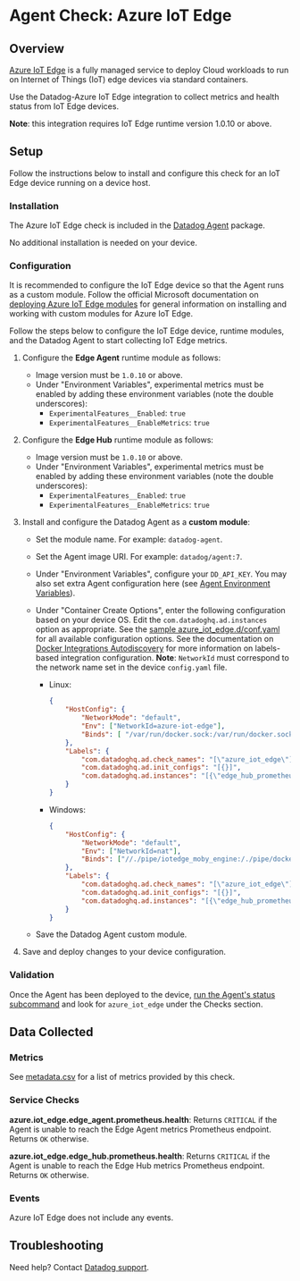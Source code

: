 # Agent Check: Azure IoT Edge

## Overview

[Azure IoT Edge][1] is a fully managed service to deploy Cloud workloads to run on Internet of Things (IoT) edge devices via standard containers.

Use the Datadog-Azure IoT Edge integration to collect metrics and health status from IoT Edge devices.

**Note**: this integration requires IoT Edge runtime version 1.0.10 or above.

## Setup

Follow the instructions below to install and configure this check for an IoT Edge device running on a device host.

### Installation

The Azure IoT Edge check is included in the [Datadog Agent][2] package.

No additional installation is needed on your device.

### Configuration

It is recommended to configure the IoT Edge device so that the Agent runs as a custom module. Follow the official Microsoft documentation on [deploying Azure IoT Edge modules][3] for general information on installing and working with custom modules for Azure IoT Edge.

Follow the steps below to configure the IoT Edge device, runtime modules, and the Datadog Agent to start collecting IoT Edge metrics.

1. Configure the **Edge Agent** runtime module as follows:
    - Image version must be `1.0.10` or above.
    - Under "Environment Variables", experimental metrics must be enabled by adding these environment variables (note the double underscores):
        - `ExperimentalFeatures__Enabled`: `true`
        - `ExperimentalFeatures__EnableMetrics`: `true`

1. Configure the **Edge Hub** runtime module as follows:
    - Image version must be `1.0.10` or above.
    - Under "Environment Variables", experimental metrics must be enabled by adding these environment variables (note the double underscores):
        - `ExperimentalFeatures__Enabled`: `true`
        - `ExperimentalFeatures__EnableMetrics`: `true`

1. Install and configure the Datadog Agent as a **custom module**:
    - Set the module name. For example: `datadog-agent`.
    - Set the Agent image URI. For example: `datadog/agent:7`.
    - Under "Environment Variables", configure your `DD_API_KEY`. You may also set extra Agent configuration here (see [Agent Environment Variables][4]).
    - Under "Container Create Options", enter the following configuration based on your device OS. Edit the `com.datadoghq.ad.instances` option as appropriate. See the [sample azure_iot_edge.d/conf.yaml][5] for all available configuration options. See the documentation on [Docker Integrations Autodiscovery][6] for more information on labels-based integration configuration. **Note**: `NetworkId` must correspond to the network name set in the device `config.yaml` file.
        - Linux:
            ```json
            {
                "HostConfig": {
                    "NetworkMode": "default",
                    "Env": ["NetworkId=azure-iot-edge"],
                    "Binds": [ "/var/run/docker.sock:/var/run/docker.sock"]
                },
                "Labels": {
                    "com.datadoghq.ad.check_names": "[\"azure_iot_edge\"]",
                    "com.datadoghq.ad.init_configs": "[{}]",
                    "com.datadoghq.ad.instances": "[{\"edge_hub_prometheus_url\": \"http://edgeHub:9600/metrics\", \"edge_agent_prometheus_url\": \"http://edgeAgent:9600/metrics\"}]"
                }
            }
            ```
        - Windows:
            ```json
            {
                "HostConfig": {
                    "NetworkMode": "default",
                    "Env": ["NetworkId=nat"],
                    "Binds": ["//./pipe/iotedge_moby_engine:/./pipe/docker_engine"]
                },
                "Labels": {
                    "com.datadoghq.ad.check_names": "[\"azure_iot_edge\"]",
                    "com.datadoghq.ad.init_configs": "[{}]",
                    "com.datadoghq.ad.instances": "[{\"edge_hub_prometheus_url\": \"http://edgeHub:9600/metrics\", \"edge_agent_prometheus_url\": \"http://edgeAgent:9600/metrics\"}]"
                }
            }
            ```

    - Save the Datadog Agent custom module.

1. Save and deploy changes to your device configuration.

### Validation

Once the Agent has been deployed to the device, [run the Agent's status subcommand][7] and look for `azure_iot_edge` under the Checks section.

## Data Collected

### Metrics

See [metadata.csv][8] for a list of metrics provided by this check.

### Service Checks

**azure.iot_edge.edge_agent.prometheus.health**:
Returns `CRITICAL` if the Agent is unable to reach the Edge Agent metrics Prometheus endpoint. Returns `OK` otherwise.

**azure.iot_edge.edge_hub.prometheus.health**:
Returns `CRITICAL` if the Agent is unable to reach the Edge Hub metrics Prometheus endpoint. Returns `OK` otherwise.

### Events

Azure IoT Edge does not include any events.

## Troubleshooting

Need help? Contact [Datadog support][9].

[1]: https://azure.microsoft.com/en-us/services/iot-edge/
[2]: https://docs.datadoghq.com/agent/
[3]: https://docs.microsoft.com/en-us/azure/iot-edge/how-to-deploy-modules-portal
[4]: https://docs.datadoghq.com/agent/guide/environment-variables/
[5]: https://github.com/DataDog/integrations-core/blob/master/azure_iot_edge/datadog_checks/azure_iot_edge/data/conf.yaml.example
[6]: https://docs.datadoghq.com/agent/docker/integrations/
[7]: https://docs.datadoghq.com/agent/guide/agent-commands/#agent-status-and-information
[8]: https://github.com/DataDog/integrations-core/blob/master/azure_iot_edge/metadata.csv
[9]: https://docs.datadoghq.com/help/
